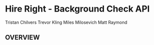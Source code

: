 # Hire Right - Background Check API

Tristan Chilvers
Trevor Kling
Miles Milosevich
Matt Raymond

## OVERVIEW
